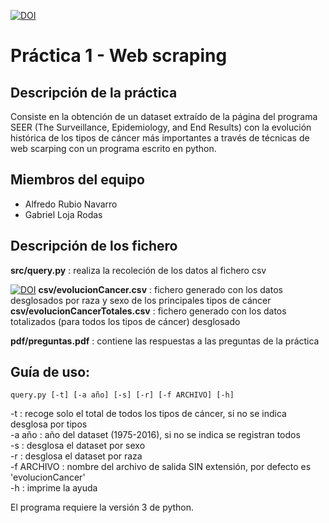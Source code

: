 [![DOI](https://zenodo.org/badge/DOI/10.5281/zenodo.3749375.svg)](https://doi.org/10.5281/zenodo.3749375)

# Práctica 1 - Web scraping 

## Descripción de la práctica

Consiste en la obtención de un dataset extraído de la página del programa SEER (The Surveillance, Epidemiology, and End Results) con la evolución histórica de los tipos de cáncer más importantes a través de técnicas de web scarping con un programa escrito en python.

## Miembros del equipo

* Alfredo Rubio Navarro
* Gabriel Loja Rodas

## Descripción de los fichero

**src/query.py** : realiza la recoleción de los datos al fichero csv

[![DOI](https://zenodo.org/badge/DOI/10.5281/zenodo.3749385.svg)](https://doi.org/10.5281/zenodo.3749385)
**csv/evolucionCancer.csv** : fichero generado con los datos desglosados por raza y sexo de los principales tipos de cáncer
**csv/evolucionCancerTotales.csv** : fichero generado con los datos totalizados (para todos los tipos de cáncer) desglosado

**pdf/preguntas.pdf** : contiene las respuestas a las preguntas de la práctica

## Guía de uso:
`query.py [-t] [-a año] [-s] [-r] [-f ARCHIVO] [-h]`  

  -t : recoge solo el total de todos los tipos de cáncer, si no se indica desglosa por tipos  
  -a año : año del dataset (1975-2016), si no se indica se registran todos  
  -s : desglosa el dataset por sexo  
  -r : desglosa el dataset por raza  
  -f ARCHIVO : nombre del archivo de salida SIN extensión, por defecto es 'evolucionCancer'  
  -h : imprime la ayuda  

El programa requiere la versión 3 de python.
